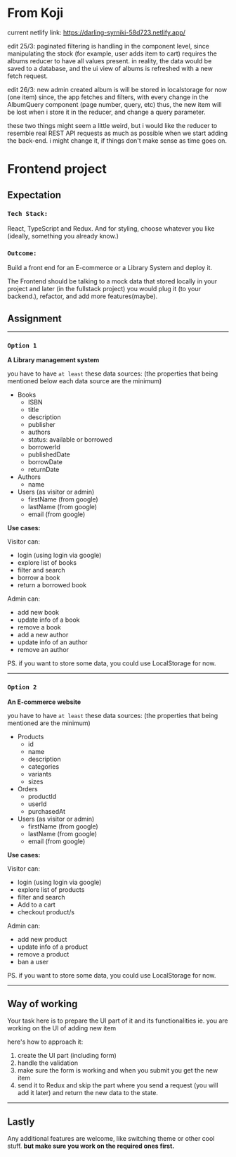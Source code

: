 # From Koji

current netlify link: https://darling-syrniki-58d723.netlify.app/

edit 25/3: paginated filtering is handling in the component level, since manipulating the stock (for example, user adds item to cart) requires the albums reducer to have all values present. in reality, the data would be saved to a database, and the ui view of albums is refreshed with a new fetch request.

edit 26/3: new admin created album is will be stored in localstorage for now (one item) since, the app fetches and filters, with every change in the AlbumQuery component (page number, query, etc) thus, the new item will be lost when i store it in the reducer, and change a query parameter. 

these two things might seem a little weird, but i would like the reducer to resemble real REST API requests as much as possible when we start adding the back-end. i might change it, if things don't make sense as time goes on.

# Frontend project

## Expectation

### `Tech Stack:`

React, TypeScript and Redux. And for styling, choose whatever you like (ideally, something you already know.)

### `Outcome:`

Build a front end for an E-commerce or a Library System and deploy it.

The Frontend should be talking to a mock data that stored locally in your project and later (in the fullstack project) you would plug it (to your backend.), refactor, and add more features(maybe).

## Assignment

---

### `Option 1`

**A Library management system**

you have to have `at least` these data sources:
(the properties that being mentioned below each data source are the minimum)

- Books
  - ISBN
  - title
  - description
  - publisher
  - authors
  - status: available or borrowed
  - borrowerId
  - publishedDate
  - borrowDate
  - returnDate
- Authors
  - name
- Users (as visitor or admin)
  - firstName (from google)
  - lastName (from google)
  - email (from google)

**Use cases:**

Visitor can:

- login (using login via google)
- explore list of books
- filter and search
- borrow a book
- return a borrowed book

Admin can:

- add new book
- update info of a book
- remove a book
- add a new author
- update info of an author
- remove an author

PS. if you want to store some data, you could use LocalStorage for now.

---

### `Option 2`

**An E-commerce website**

you have to have `at least` these data sources:
(the properties that being mentioned are the minimum)

- Products
  - id
  - name
  - description
  - categories
  - variants
  - sizes
- Orders
  - productId
  - userId
  - purchasedAt
- Users (as visitor or admin)
  - firstName (from google)
  - lastName (from google)
  - email (from google)

**Use cases:**

Visitor can:

- login (using login via google)
- explore list of products
- filter and search
- Add to a cart
- checkout product/s

Admin can:

- add new product
- update info of a product
- remove a product
- ban a user

PS. if you want to store some data, you could use LocalStorage for now.

---

## Way of working

Your task here is to prepare the UI part of it and its functionalities ie.
you are working on the UI of adding new item

here's how to approach it:

1. create the UI part (including form)
2. handle the validation
3. make sure the form is working and when you submit you get the new item
4. send it to Redux and skip the part where you send a request (you will add it later) and return the new data to the state.

---

## Lastly

Any additional features are welcome, like switching theme or other cool stuff. **but make sure you work on the required ones first.**
